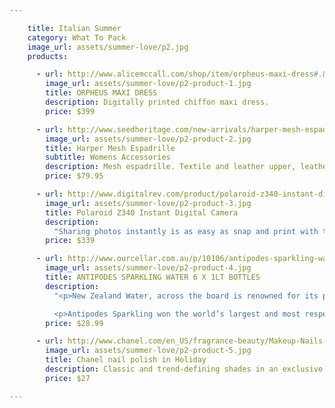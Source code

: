 ```yaml
---

    title: Italian Summer
    category: What To Pack
    image_url: assets/summer-love/p2.jpg
    products:

      - url: http://www.alicemccall.com/shop/item/orpheus-maxi-dress#.Ustfz2QW2TZ
        image_url: assets/summer-love/p2-product-1.jpg
        title: ORPHEUS MAXI DRESS
        description: Digitally printed chiffon maxi dress.
        price: $399

      - url: http://www.seedheritage.com/new-arrivals/harper-mesh-espadrille/w1/i9675888_1001342/
        image_url: assets/summer-love/p2-product-2.jpg
        title: Harper Mesh Espadrille
        subtitle: Womens Accessories
        description: Mesh espadrille. Textile and leather upper, leather lining with jute rubber sole.
        price: $79.95

      - url: http://www.digitalrev.com/product/polaroid-z340-instant-digital-camera/MTAwMDAyMA_A_A
        image_url: assets/summer-love/p2-product-3.jpg
        title: Polaroid Z340 Instant Digital Camera
        description:
          "Sharing photos instantly is as easy as snap and print with the Polaroid Z340 Instant Digital Camera. Using the full-function digital camera and integrated printer, photo printing becomes as mobile as photo taking, recapturing the magic of instant photography. Using ZINK® Zero Ink® Printing Technology from ZINK Imaging, instantly transform digital pictures into fun and useful, 3x4” photos that can be shared and enjoyed spontaneously and on the go. Mobile and easy-to-use, the Polaroid Z340 Instant Digital Camera provides a new, innovative way to print and share photos instantly. The Polaroid Way. Capture, view and instantly share your photos."
        price: $339

      - url: http://www.ourcellar.com.au/p/10106/antipodes-sparkling-water-6-x-1lt-bottles?utm_source=myshopping&utm_medium=cpc&utm_campaign=Groceries&utm_term=Antipodes+Sparkling+Water+6+x+1lt+Bottles
        image_url: assets/summer-love/p2-product-4.jpg
        title: ANTIPODES SPARKLING WATER 6 X 1LT BOTTLES
        description:
          "<p>New Zealand Water, across the board is renowned for its purity and Antipodes is amongst the most pure. Antipodes comes to the surface from a deep aquifer and is bottled at source in Whakatane, Bay of Plenty, New Zealand.</p>

          <p>Antipodes Sparkling won the world’s largest and most respected International Water tasting awards being announced as the world’s best Sparkling water. Known as the ‘Olympics of Water’  The Berkeley Springs Winter Festival of Waters was held over four days in West Virginia USA  where seventy waters from 12 countries and 22 States competed for medals. The prestigious Gold medal for Sparkling bottled water went to Antipodes Water, New Zealand . The waters are judged for overall quality including appearance, aroma, taste, mouth feel and aftertaste.</p>"
        price: $28.99

      - url: http://www.chanel.com/en_US/fragrance-beauty/Makeup-Nails-LE-VERNIS-89314
        image_url: assets/summer-love/p2-product-5.jpg
        title: Chanel nail polish in Holiday
        description: Classic and trend-defining shades in an exclusive formula that strengthens and moisturizes nails as it delivers high-shine colour. Applies evenly without streaking.
        price: $27

---
```

